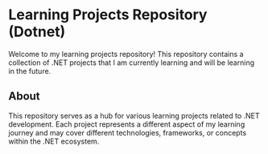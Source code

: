 # Learning Projects Repository (Dotnet)

Welcome to my learning projects repository! This repository contains a collection of .NET projects that I am currently learning and will be learning in the future.

## About
This repository serves as a hub for various learning projects related to .NET development. Each project represents a different aspect of my learning journey and may cover different technologies, frameworks, or concepts within the .NET ecosystem.